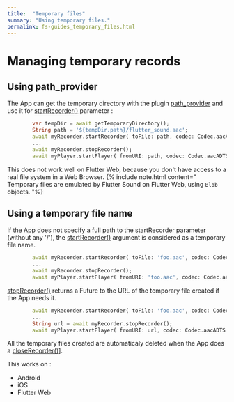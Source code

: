 ```yaml
---
title:  "Temporary files"
summary: "Using temporary files."
permalink: fs-guides_temporary_files.html
---
```

# Managing temporary records

## Using path_provider

The App can get the temporary directory with the plugin [path_provider](https://pub.dev/packages/path_provider) and use it for [startRecorder()](/tau/fs/api/recorder/FlutterSoundRecorder/startRecorder.html) parameter :

```dart
        var tempDir = await getTemporaryDirectory();
        String path = '${tempDir.path}/flutter_sound.aac';
        await myRecorder.startRecorder( toFile: path, codec: Codec.aacADTS );
        ...
        await myRecorder.stopRecorder();
        await myPlayer.startPlayer( fromURI: path, codec: Codec.aacADTS );
```

This does not work well on Flutter Web, because you don't have access to a real file system in a Web Browser.
{% include note.html content="
Temporary files are emulated by Flutter Sound on Flutter Web, using `Blob` objects.
"%}


## Using a temporary file name

If the App does not specify a full path to the startRecorder parameter (without any '/'),
the [startRecorder()](/tau/fs/api/recorder/FlutterSoundRecorder/startRecorder.html) argument is considered as a temporary file name.

```dart
        await myRecorder.startRecorder( toFile: 'foo.aac', codec: Codec.aacADTS ); // Without any slash '/'.
        ...
        await myRecorder.stopRecorder();
        await myPlayer.startPlayer( fromURI: 'foo.aac', codec: Codec.aacADTS );
```

[stopRecorder()](/tau/fs/api/recorder/FlutterSoundRecorder/stopRecorder.html) returns a Future to the URL of the temporary file created if the App needs it.

```dart
        await myRecorder.startRecorder( toFile: 'foo.aac', codec: Codec.aacADTS ); // Without any slash '/'.
        ...
        String url = await myRecorder.stopRecorder();
        await myPlayer.startPlayer( fromURI: url, codec: Codec.aacADTS );
```

All the temporary files created are automaticaly deleted when the App does a [closeRecorder()](/tau/fs/api/recorder/FlutterSoundRecorder/closeRecorder.html)].

This works on :
- Android
- iOS
- Flutter Web
